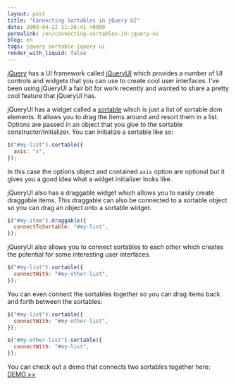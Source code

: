 ```yaml
---
layout: post
title: "Connecting Sortables in jQuery UI"
date: 2009-04-22 11:26:41 +0000
permalink: /en/connecting-sortables-in-jquery-ui
blog: en
tags: jquery sortable jquery ui
render_with_liquid: false
---
```


[jQuery](http://jquery.com/) has a UI framework called
[jQueryUI](http://jqueryui.com/) which provides a number of UI controls and
widgets that you can use to create cool user interfaces. I've been using
jQueryUI a fair bit for work recently and wanted to share a pretty cool feature
that jQueryUI has.

jQueryUI has a widget called a [sortable](http://jqueryui.com/demos/sortable/)
which is just a list of sortable dom elements. It allows you to drag the items
around and resort them in a list. Options are passed in an object that you give
to the sortable constructor/initializer. You can initialize a sortable like so:

```javascript
$("#my-list").sortable({
  axis: "x",
});
```

In this case the options object and contained `axis` option are optional but it
gives you a good idea what a widget initializer looks like.

jQueryUI also has a draggable widget which allows you to easily create
draggable items. This draggable can also be connected to a sortable object so
you can drag an object onto a sortable widget.

```javascript
$("#my-item").draggable({
  connectToSortable: "#my-list",
});
```

jQueryUI also allows you to connect sortables to each other which creates the
potential for some interesting user interfaces.

```javascript
$("#my-list").sortable({
  connectWith: "#my-other-list",
});
```

You can even connect the sortables together so you can drag items back and
forth between the sortables:

```javascript
$("#my-list").sortable({
  connectWith: "#my-other-list",
});

$("#my-other-list").sortable({
  connectWith: "#my-list",
});
```

You can check out a demo that connects two sortables together here: [DEMO >>](http://static.ianlewis.org/prod/demos/files/sortables/index.html)
